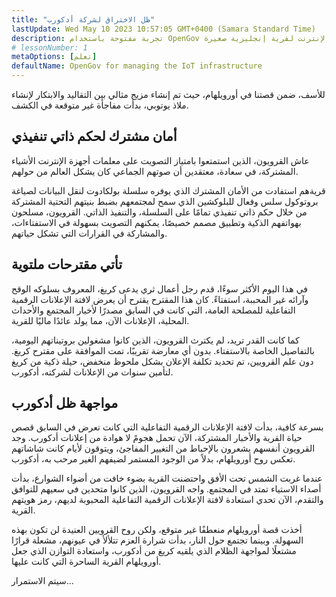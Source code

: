 ```yaml
---
title: "ظل الاختراق لشركة أدكورب"
lastUpdate: Wed May 10 2023 10:57:05 GMT+0400 (Samara Standard Time)
description: تجربة مفتوحة باستخدام OpenGov لإدارة بنية الإنترنت لقرية إنجليزية صغيرة.
# lessonNumber: 1
metaOptions: [تعلم]
defaultName: OpenGov for managing the IoT infrastructure
---
```


<LessonImages src="opengov-for-iot/opengov-intro.gif" alt="image" imageClasses="mb full" />

<RoboAcademyText fWeight="500">للأسف، ضمن قصتنا في أورويلهام، حيث تم إنشاء مزيج مثالي بين التقاليد والابتكار لإنشاء ملاذ يوتوبي، بدأت مفاجأة غير متوقعة في الكشف.
</RoboAcademyText>

## أمان مشترك لحكم ذاتي تنفيذي

عاش القرويون، الذين استمتعوا بامتياز التصويت على معلمات أجهزة الإنترنت الأشياء المشتركة، في سعادة، معتقدين أن صوتهم الجماعي كان يشكل العالم من حولهم.

قريةهم استفادت من الأمان المشترك الذي يوفره سلسلة بولكادوت لنقل البيانات لصياغة بروتوكول سلس وفعال للبلوكشين الذي سمح لمجتمعهم بضبط بنيتهم التحتية المشتركة من خلال حكم ذاتي تنفيذي تمامًا على السلسلة، والتنفيذ الذاتي. القرويون، مسلحون بهواتفهم الذكية وتطبيق مصمم خصيصًا، يمكنهم التصويت بسهولة في الاستفتاءات، والمشاركة في القرارات التي تشكل حياتهم.

## تأتي مقترحات ملتوية

في هذا اليوم الأكثر سوءًا، قدم رجل أعمال ثري يدعى كريغ، المعروف بسلوكه الوقح وآرائه غير المحببة، استفتاءً. كان هذا المقترح يقترح أن يعرض لافتة الإعلانات الرقمية التفاعلية للمصلحة العامة، التي كانت في السابق مصدرًا لأخبار المجتمع والأحداث المحلية، الإعلانات الآن، مما يولد عائدًا ماليًا للقرية. 

كما كانت القدر تريد، لم يكترث القرويون، الذين كانوا مشغولين بروتيناتهم اليومية، بالتفاصيل الخاصة بالاستفتاء. بدون أي معارضة تقريبًا، تمت الموافقة على مقترح كريغ. دون علم القرويين، تم تحديد تكلفة الإعلان بشكل ملحوظ منخفض، حيلة ذكية من كريغ لتأمين سنوات من الإعلانات لشركته، أدكورب.

## مواجهة ظل أدكورب

بسرعة كافية، بدأت لافتة الإعلانات الرقمية التفاعلية التي كانت تعرض في السابق قصص حياة القرية والأخبار المشتركة، الآن تحمل هجومً لا هوادة من إعلانات أدكورب. وجد القرويون أنفسهم يشعرون بالإحباط من التغيير المفاجئ، ويتوقون لأيام كانت شاشاتهم تعكس روح أورويلهام، بدلاً من الوجود المستمر لضيفهم الغير مرحب به، أدكورب.

عندما غربت الشمس تحت الأفق واحتضنت القرية بضوء خافت من أضواء الشوارع، بدأت أصداء الاستياء تمتد في المجتمع. واجه القرويون، الذين كانوا متحدين في سعيهم للتوافق والتقدم، الآن تحدي استعادة لافتة الإعلانات الرقمية التفاعلية المحبوبة لديهم، رمز هويتهم القرية.

أخذت قصة أورويلهام منعطفًا غير متوقع، ولكن روح القرويين العنيدة لن تكون بهذه السهولة. وبينما تجتمع حول النار، بدأت شرارة العزم تتلألأ في عيونهم، مشعلة قرارًا مشتعلًا لمواجهة الظلام الذي يلقيه كريغ من أدكورب، واستعادة التوازن الذي جعل أورويلهام القرية الساحرة التي كانت عليها.

<RoboAcademyText>
سيتم الاستمرار...
</RoboAcademyText>